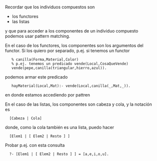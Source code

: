 Recordar que los individuos compuestos son

-   los functores
-   las listas

y que para acceder a los componentes de un individuo compuesto podemos usar pattern matching.

En el caso de los functores, los componentes son los argumentos del functor. Si los quiero por separado, p.ej. si tenemos un functor

`   % canilla(Forma,Material,Color)`
`   % p.ej. tenemos un predicado vende(Local,CosaQueVende)`
`   vende(pepe,canilla(triangular,hierro,azul)).   `

podemos armar este predicado

`   hayMaterial(Local,Mat):- vende(Local,canilla(_,Mat,_)).`

en donde estamos accediendo por pattren

En el caso de las listas, los componentes son cabeza y cola, y la notación es

`  [Cabeza | Cola]`

donde, como la cola también es una lista, puedo hacer

`  [Elem1 | [ Elem2 | Resto ] ]`

Probar p.ej. con esta consulta

`  ?- [Elem1 | [ Elem2 | Resto ] ] = [a,e,i,o,u].`
